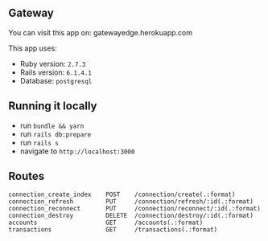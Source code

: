 ## Gateway

You can visit this app on: gatewayedge.herokuapp.com

This app uses:

* Ruby version: `2.7.3`
* Rails version: `6.1.4.1`
* Database: `postgresql`

## Running it locally
- run `bundle && yarn`
- run `rails db:prepare`
- run `rails s`
- navigate to `http://localhost:3000`

## Routes
```shell
connection_create_index    POST    /connection/create(.:format)
connection_refresh         PUT     /connection/refresh/:id(.:format)
connection_reconnect       PUT     /connection/reconnect/:id(.:format)
connection_destroy         DELETE  /connection/destroy/:id(.:format)
accounts                   GET     /accounts(.:format)
transactions               GET     /transactions(.:format)
```